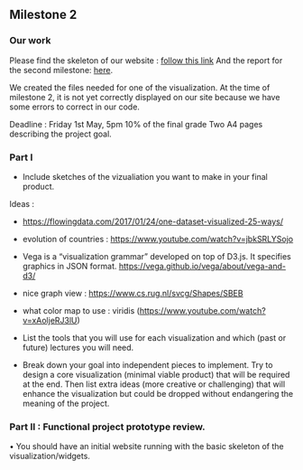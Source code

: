 ## Milestone 2



### Our work

Please find the skeleton of our website : [follow this link](https://com-480-data-visualization.github.io/datavis-project-2022-artisviz/)
And the report for the second milestone: [here](https://github.com/com-480-data-visualization/datavis-project-2022-artisviz/blob/main/Milestone2/artisviz-milestone2.pdf).

We created the files needed for one of the visualization. At the time of milestone 2, it is not yet correctly displayed on our site because we have some errors to correct in our code.

Deadline : Friday 1st May, 5pm
10% of the final grade
Two A4 pages describing the project goal.

### Part I
* Include sketches of the vizualiation you want to make in your final product.

Ideas : 
* https://flowingdata.com/2017/01/24/one-dataset-visualized-25-ways/
* evolution of countries : https://www.youtube.com/watch?v=jbkSRLYSojo

* Vega is a “visualization grammar” developed on top of D3.js. It specifies graphics in JSON format. https://vega.github.io/vega/about/vega-and-d3/

* nice graph view : https://www.cs.rug.nl/svcg/Shapes/SBEB
* what color map to use : viridis (https://www.youtube.com/watch?v=xAoljeRJ3lU)





* List the tools that you will use for each visualization and which (past or future) lectures you will need.
* Break down your goal into independent pieces to implement. Try to design a core visualization (minimal viable product) that will be required at the end. Then list extra ideas (more creative or challenging) that will enhance the visualization but could be dropped without endangering the meaning of the project.

### Part II : Functional project prototype review.
• You should have an initial website running with the basic skeleton of the
visualization/widgets.
